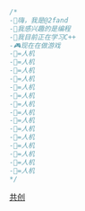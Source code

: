 ```cpp
/*
-👋嗨，我是@2fand
-👀我感兴趣的是编程
-🌱我目前正在学习C++
-🎮现在在做游戏
-🤖=人机
-🤖=人机
-🤖=人机
-🤖=人机
-🤖=人机
-🤖=人机
-🤖=人机
-🤖=人机
-🤖=人机
-🤖=人机
-🤖=人机
-🤖=人机
-🤖=人机
-🤖=人机
-🤖=人机
*/
```
[共创](https://www.ccw.site/student/62613eabf77fd75482f41571)
